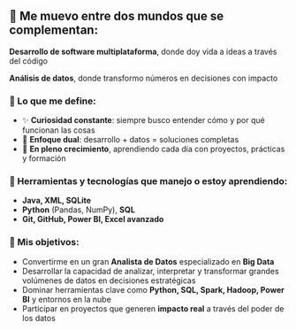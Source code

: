 <h2>🧩 Me muevo entre dos mundos que se complementan:</h2>

<p><b>Desarrollo de software multiplataforma</b>, donde doy vida a ideas a través del código</p>
<p><b>Análisis de datos</b>, donde transformo números en decisiones con impacto</p>

<h3>📌 Lo que me define:</h3>
<ul>
  <li>✨ <b>Curiosidad constante</b>: siempre busco entender cómo y por qué funcionan las cosas</li>
  <li>🔄 <b>Enfoque dual</b>: desarrollo + datos = soluciones completas</li>
  <li>🚀 <b>En pleno crecimiento</b>, aprendiendo cada día con proyectos, prácticas y formación</li>
</ul>

<h3>🔧 Herramientas y tecnologías que manejo o estoy aprendiendo:</h3>
<ul>
  <li><b>Java, XML, SQLite</b></li>
  <li><b>Python</b> (Pandas, NumPy), <b>SQL</b></li>
  <li><b>Git, GitHub, Power BI, Excel avanzado</b></li>
</ul>

<h3>🎯 Mis objetivos:</h3>
<ul>
  <li>Convertirme en un gran <b>Analista de Datos</b> especializado en <b>Big Data</b></li>
  <li>Desarrollar la capacidad de analizar, interpretar y transformar grandes volúmenes de datos en decisiones estratégicas</li>
  <li>Dominar herramientas clave como <b>Python, SQL, Spark, Hadoop, Power BI</b> y entornos en la nube</li>
  <li>Participar en proyectos que generen <b>impacto real</b> a través del poder de los datos</li>
</ul>


